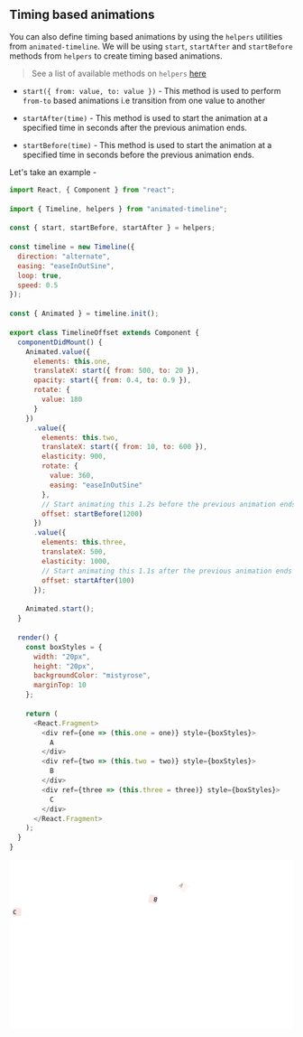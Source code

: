 ## Timing based animations

You can also define timing based animations by using the `helpers` utilities from `animated-timeline`. We will be using `start`, `startAfter` and `startBefore` methods from `helpers` to create timing based animations.

> See a list of available methods on `helpers` [here](./helpers.md)

* `start({ from: value, to: value })` - This method is used to perform `from-to` based animations i.e transition from one value to another

* `startAfter(time)` - This method is used to start the animation at a specified time in seconds after the previous animation ends.

* `startBefore(time)` - This method is used to start the animation at a specified time in seconds before the previous animation ends.

Let's take an example -

```js
import React, { Component } from "react";

import { Timeline, helpers } from "animated-timeline";

const { start, startBefore, startAfter } = helpers;

const timeline = new Timeline({
  direction: "alternate",
  easing: "easeInOutSine",
  loop: true,
  speed: 0.5
});

const { Animated } = timeline.init();

export class TimelineOffset extends Component {
  componentDidMount() {
    Animated.value({
      elements: this.one,
      translateX: start({ from: 500, to: 20 }),
      opacity: start({ from: 0.4, to: 0.9 }),
      rotate: {
        value: 180
      }
    })
      .value({
        elements: this.two,
        translateX: start({ from: 10, to: 600 }),
        elasticity: 900,
        rotate: {
          value: 360,
          easing: "easeInOutSine"
        },
        // Start animating this 1.2s before the previous animation ends
        offset: startBefore(1200)
      })
      .value({
        elements: this.three,
        translateX: 500,
        elasticity: 1000,
        // Start animating this 1.1s after the previous animation ends
        offset: startAfter(100)
      });

    Animated.start();
  }

  render() {
    const boxStyles = {
      width: "20px",
      height: "20px",
      backgroundColor: "mistyrose",
      marginTop: 10
    };

    return (
      <React.Fragment>
        <div ref={one => (this.one = one)} style={boxStyles}>
          A
        </div>
        <div ref={two => (this.two = two)} style={boxStyles}>
          B
        </div>
        <div ref={three => (this.three = three)} style={boxStyles}>
          C
        </div>
      </React.Fragment>
    );
  }
}
```

<p align="center">
  <img src="../media/basic-7.gif">
</p>
